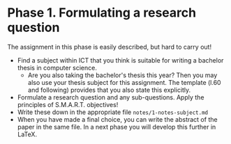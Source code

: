 # Phase 1. Formulating a research question

The assignment in this phase is easily described, but hard to carry out!

- Find a subject within ICT that you think is suitable for writing a bachelor thesis in computer science.
    - Are you also taking the bachelor's thesis this year? Then you may also use your thesis subject for this assignment. The template (l.60 and following) provides that you also state this explicitly.
- Formulate a research question and any sub-questions. Apply the principles of S.M.A.R.T. objectives!
- Write these down in the appropriate file `notes/1-notes-subject.md`
- When you have made a final choice, you can write the abstract of the paper in the same file. In a next phase you will develop this further in LaTeX.
